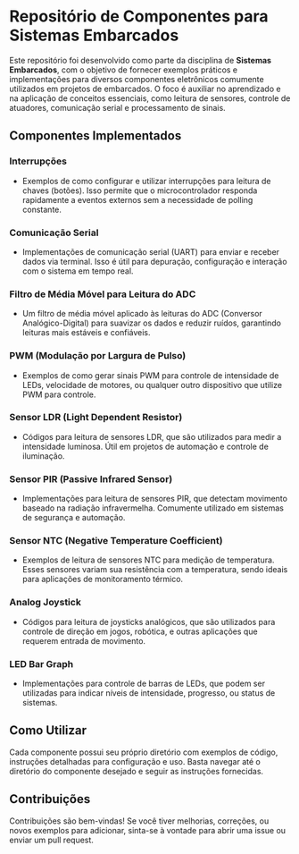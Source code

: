 # Repositório de Componentes para Sistemas Embarcados

Este repositório foi desenvolvido como parte da disciplina de **Sistemas Embarcados**, com o objetivo de fornecer exemplos práticos e implementações para diversos componentes eletrônicos comumente utilizados em projetos de embarcados. O foco é auxiliar no aprendizado e na aplicação de conceitos essenciais, como leitura de sensores, controle de atuadores, comunicação serial e processamento de sinais.

## Componentes Implementados

###  **Interrupções**
   - Exemplos de como configurar e utilizar interrupções para leitura de chaves (botões). Isso permite que o microcontrolador responda rapidamente a eventos externos sem a necessidade de polling constante.

###  **Comunicação Serial**
   - Implementações de comunicação serial (UART) para enviar e receber dados via terminal. Isso é útil para depuração, configuração e interação com o sistema em tempo real.

###  **Filtro de Média Móvel para Leitura do ADC**
   - Um filtro de média móvel aplicado às leituras do ADC (Conversor Analógico-Digital) para suavizar os dados e reduzir ruídos, garantindo leituras mais estáveis e confiáveis.

###  **PWM (Modulação por Largura de Pulso)**
   - Exemplos de como gerar sinais PWM para controle de intensidade de LEDs, velocidade de motores, ou qualquer outro dispositivo que utilize PWM para controle.

###  **Sensor LDR (Light Dependent Resistor)**
   - Códigos para leitura de sensores LDR, que são utilizados para medir a intensidade luminosa. Útil em projetos de automação e controle de iluminação.

###  **Sensor PIR (Passive Infrared Sensor)**
   - Implementações para leitura de sensores PIR, que detectam movimento baseado na radiação infravermelha. Comumente utilizado em sistemas de segurança e automação.

###  **Sensor NTC (Negative Temperature Coefficient)**
   - Exemplos de leitura de sensores NTC para medição de temperatura. Esses sensores variam sua resistência com a temperatura, sendo ideais para aplicações de monitoramento térmico.

###  **Analog Joystick**
   - Códigos para leitura de joysticks analógicos, que são utilizados para controle de direção em jogos, robótica, e outras aplicações que requerem entrada de movimento.

###  **LED Bar Graph**
   - Implementações para controle de barras de LEDs, que podem ser utilizadas para indicar níveis de intensidade, progresso, ou status de sistemas.

## Como Utilizar

Cada componente possui seu próprio diretório com exemplos de código, instruções detalhadas para configuração e uso. Basta navegar até o diretório do componente desejado e seguir as instruções fornecidas.

## Contribuições

Contribuições são bem-vindas! Se você tiver melhorias, correções, ou novos exemplos para adicionar, sinta-se à vontade para abrir uma issue ou enviar um pull request.
